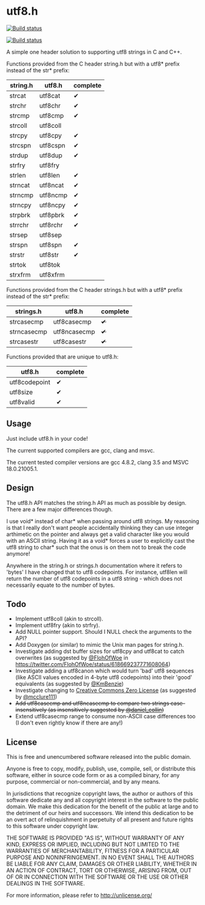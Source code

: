 # utf8.h #

[![Build status](https://ci.appveyor.com/api/projects/status/phfjjahhs9j4gxvs?svg=true)](https://ci.appveyor.com/project/sheredom/utf8-h)

[![Build status](https://api.travis-ci.org/repositories/sheredom/utf8.h.svg)](https://travis-ci.org/sheredom/utf8.h)

A simple one header solution to supporting utf8 strings in C and C++.

Functions provided from the C header string.h but with a utf8* prefix instead of the str* prefix:

string.h | utf8.h | complete
---------|--------|---------
strcat | utf8cat | &#10004;
strchr | utf8chr | &#10004;
strcmp | utf8cmp | &#10004;
strcoll | utf8coll |
strcpy | utf8cpy | &#10004;
strcspn | utf8cspn | &#10004;
strdup | utf8dup | &#10004;
strfry | utf8fry |
strlen | utf8len | &#10004;
strncat | utf8ncat | &#10004;
strncmp | utf8ncmp | &#10004;
strncpy | utf8ncpy | &#10004;
strpbrk | utf8pbrk | &#10004;
strrchr | utf8rchr | &#10004;
strsep | utf8sep |
strspn | utf8spn | &#10004;
strstr | utf8str | &#10004;
strtok | utf8tok |
strxfrm | utf8xfrm |

Functions provided from the C header strings.h but with a utf8* prefix instead of the str* prefix:

strings.h | utf8.h | complete
----------|--------|---------
strcasecmp | utf8casecmp | ~~&#10004;~~
strncasecmp | utf8ncasecmp | ~~&#10004;~~
strcasestr | utf8casestr | ~~&#10004;~~

Functions provided that are unique to utf8.h:

utf8.h | complete
-------|---------
utf8codepoint | &#10004;
utf8size | &#10004;
utf8valid | &#10004;

## Usage ##

Just include utf8.h in your code!

The current supported compilers are gcc, clang and msvc.

The current tested compiler versions are gcc 4.8.2, clang 3.5 and MSVC 18.0.21005.1.

## Design ##

The utf8.h API matches the string.h API as much as possible by design. There are a few major differences though.

I use void* instead of char* when passing around utf8 strings. My reasoning is that I really don't want people accidentally thinking they can use integer arthimetic on the pointer and always get a valid character like you would with an ASCII string. Having it as a void* forces a user to explicitly cast the utf8 string to char* such that the onus is on them not to break the code anymore!

Anywhere in the string.h or strings.h documentation where it refers to 'bytes' I have changed that to utf8 codepoints. For instance, utf8len will return the number of utf8 codepoints in a utf8 string - which does not necessarily equate to the number of bytes.

## Todo ##

- Implement utf8coll (akin to strcoll).
- Implement utf8fry (akin to strfry).
- Add NULL pointer support. Should I NULL check the arguments to the API?
- Add Doxygen (or similar) to mimic the Unix man pages for string.h.
- Investigate adding dst buffer sizes for utf8cpy and utf8cat to catch overwrites (as suggested by [@FlohOfWoe](https://twitter.com/FlohOfWoe) in https://twitter.com/FlohOfWoe/status/618669237771608064)
- Investigate adding a utf8canon which would turn 'bad' utf8 sequences (like ASCII values encoded in 4-byte utf8 codepoints) into their 'good' equivalents (as suggested by [@KmBenzie](https://twitter.com/KmBenzie))
- Investigate changing to [Creative Commons Zero License](http://creativecommons.org/publicdomain/zero/1.0/legalcode.txt) (as suggested by [@mcclure111](https://twitter.com/mcclure111))
- ~~Add utf8casecmp and utf8ncasecmp to compare two strings case-insensitively (as insensitively suggested by [@daniel_collin](https://twitter.com/daniel_collin))~~
- Extend utf8casecmp range to consume non-ASCII case differences too (I don't even rightly know if there are any!)

## License ##

This is free and unencumbered software released into the public domain.

Anyone is free to copy, modify, publish, use, compile, sell, or
distribute this software, either in source code form or as a compiled
binary, for any purpose, commercial or non-commercial, and by any
means.

In jurisdictions that recognize copyright laws, the author or authors
of this software dedicate any and all copyright interest in the
software to the public domain. We make this dedication for the benefit
of the public at large and to the detriment of our heirs and
successors. We intend this dedication to be an overt act of
relinquishment in perpetuity of all present and future rights to this
software under copyright law.

THE SOFTWARE IS PROVIDED "AS IS", WITHOUT WARRANTY OF ANY KIND,
EXPRESS OR IMPLIED, INCLUDING BUT NOT LIMITED TO THE WARRANTIES OF
MERCHANTABILITY, FITNESS FOR A PARTICULAR PURPOSE AND NONINFRINGEMENT.
IN NO EVENT SHALL THE AUTHORS BE LIABLE FOR ANY CLAIM, DAMAGES OR
OTHER LIABILITY, WHETHER IN AN ACTION OF CONTRACT, TORT OR OTHERWISE,
ARISING FROM, OUT OF OR IN CONNECTION WITH THE SOFTWARE OR THE USE OR
OTHER DEALINGS IN THE SOFTWARE.

For more information, please refer to <http://unlicense.org/>
